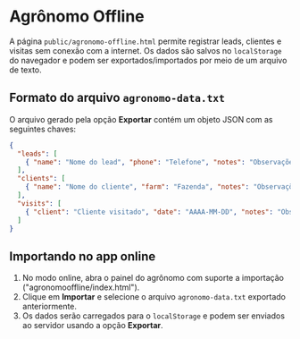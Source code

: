 # Agrônomo Offline

A página `public/agronomo-offline.html` permite registrar leads, clientes e visitas sem conexão com a internet.
Os dados são salvos no `localStorage` do navegador e podem ser exportados/importados por meio de um arquivo de texto.

## Formato do arquivo `agronomo-data.txt`

O arquivo gerado pela opção **Exportar** contém um objeto JSON com as seguintes chaves:

```json
{
  "leads": [
    { "name": "Nome do lead", "phone": "Telefone", "notes": "Observações" }
  ],
  "clients": [
    { "name": "Nome do cliente", "farm": "Fazenda", "notes": "Observações" }
  ],
  "visits": [
    { "client": "Cliente visitado", "date": "AAAA-MM-DD", "notes": "Observações" }
  ]
}
```

## Importando no app online

1. No modo online, abra o painel do agrônomo com suporte a importação ("agronomooffline/index.html").
2. Clique em **Importar** e selecione o arquivo `agronomo-data.txt` exportado anteriormente.
3. Os dados serão carregados para o `localStorage` e podem ser enviados ao servidor usando a opção **Exportar**.
